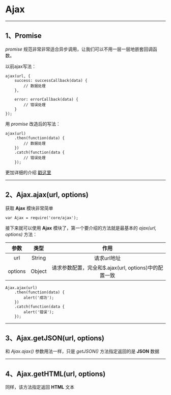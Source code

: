 # Ajax

---

## 1、Promise

*promise* 规范非常非常适合异步调用，让我们可以不用一层一层地嵌套回调函数。

以前ajax写法：

```
ajax(url, {
    success: successCallback(data) {
        // 数据处理
    },
        
    error: errorCallback(data) {
        // 错误处理
    }
});
```

用 *promise* 改造后的写法：
```
ajax(url)
    .then(function(data) {
        // 数据处理
    })
    .catch(function(data {
        // 错误处理
    });

```
更加详细的介绍 [戳这里][1]

----

## 2、Ajax.ajax(url, options)

获取 **Ajax** 模块非常简单

```
var Ajax = require('core/ajax');
```
接下来就可以使用 **Ajax** 模块了，第一个要介绍的方法就是最基本的 *ajax(url, options)* 方法：

|参数|类型|作用|
|:----:|:----:|:----:|
|url|String|请求url地址|
|options|Object|请求参数配置，完全和$.ajax(url, options)中的配置一致|

```
Ajax.ajax(url)
    .then(function(data) {
        alert('成功');
    })
    .catch(function(data {
        alert('错误');
    });

```

----

## 3、Ajax.getJSON(url, options)
和 *Ajax.ajax()* 参数用法一样，只是 *getJSON()* 方法指定返回的是 **JSON** 数据

----

## 4、Ajax.getHTML(url, options)
同样，该方法指定返回 **HTML** 文本


  [1]: http://www.html5rocks.com/zh/tutorials/es6/promises/
